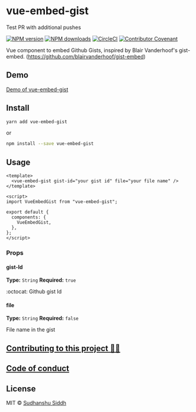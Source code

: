 # vue-embed-gist

Test PR with additional pushes

[![NPM version](https://img.shields.io/npm/v/vue-embed-gist.svg?style=flat)](https://npmjs.com/package/vue-embed-gist) [![NPM downloads](https://img.shields.io/npm/dm/vue-embed-gist.svg?style=flat)](https://npmjs.com/package/vue-embed-gist) [![CircleCI](https://circleci.com/gh/sudhanshu-15/vue-embed-gist/tree/master.svg?style=shield)](https://circleci.com/gh/sudhanshu-15/vue-embed-gist/tree/master)
[![Contributor Covenant](https://img.shields.io/badge/Contributor%20Covenant-v2.0%20adopted-ff69b4.svg)](code_of_conduct.md)

Vue component to embed Github Gists, inspired by Blair Vanderhoof's gist-embed. (https://github.com/blairvanderhoof/gist-embed)

## Demo

[Demo of vue-embed-gist](https://sudhanshu-15.github.io/vue-embed-gist)

## Install

```bash
yarn add vue-embed-gist
```

or

```bash
npm install --save vue-embed-gist
```

<!-- CDN: [UNPKG](https://unpkg.com/vue-embed-gist/) | [jsDelivr](https://cdn.jsdelivr.net/npm/vue-embed-gist/) (available as `window.VueEmbedGist`) -->

## Usage

```vue
<template>
  <vue-embed-gist gist-id="your gist id" file="your file name" />
</template>

<script>
import VueEmbedGist from "vue-embed-gist";

export default {
  components: {
    VueEmbedGist,
  },
};
</script>
```

### Props

#### gist-Id

**Type:** `String`
**Required:** `true`

:octocat: Github gist Id

#### file

**Type:** `String`
**Required:** `false`

File name in the gist

## [Contributing to this project 🙌🏽](CONTRIBUTING.md)

## [Code of conduct](CODE_OF_CONDUCT.md)

## License

MIT &copy; [Sudhanshu Siddh](www.ssiddh.me)
